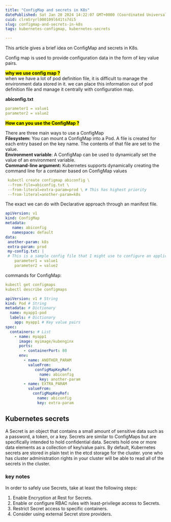 ```yaml
---
title: "ConfigMap and secrets in K8s"
datePublished: Sat Jan 20 2024 14:22:07 GMT+0000 (Coordinated Universal Time)
cuid: clrm5ryrl000109l641ts7di5
slug: configmap-and-secrets-in-k8s
tags: kubernetes-configmap, kubernetes-secrets

---
```


This article gives a brief idea on ConfigMap and secrets in K8s.

Config map is used to provide configuration data in the form of key value pairs.

**<mark>why we use config map ?</mark>**  
when we have a lot of pod definition file, it is difficult to manage the environment data stored in it. we can place this information out of pod definition file and manage it centrally with configuration map.

**abiconfig.txt**

```yaml
parameter1 = value1
parameter2 = value2
```

**<mark>How can you use the ConfigMap ?</mark>**

There are three main ways to use a ConfigMap  
**Filesystem:** You can mount a ConfigMap into a Pod. A file is created for each entry based on the key name. The contents of that file are set to the value.  
**Environment variable**: A ConfigMap can be used to dynamically set the value of an environment variable.  
**Command-line argument:** Kubernetes supports dynamically creating the command line for a container based on ConfigMap values

```yaml
 kubectl create configmap abiconfig \
 --from-file=abiconfig.txt \
 --from-literal=extra-param=prod \ # This has highest priority
 --from-literal=another-param=k8s
```

The exact we can do with Declarative approach through an manifest file.

```yaml
apiVersion: v1
kind: ConfigMap
metadata:
   name: abiconfig
   namespace: default
data:
 another-param: k8s
 extra-param: prod
 my-config.txt: |
 # This is a sample config file that I might use to configure an application
    parameter1 = value1
    parameter2 = value2
```

commands for ConfigMap:

```yaml
kubectl get configmaps
kubectl describe configmaps
```

```yaml
apiVersion: v1 # String 
kind: Pod # String 
metadata: # Dictionary 
  name: myapp1-pod 
  labels: # Dictionary 
    app: myapp1 # Key value pairs 
spec: 
  containers: # List 
    - name: myapp1 
      image: myimage/kubenginx 
      ports: 
        - containerPort: 80
      env:
        - name: ANOTHER_PARAM
          valueFrom:
             configMapKeyRef:
               name: abiconfig
               key: another-param
        - name: EXTRA_PARAM
          valueFrom:
            configMapKeyRef:
              name: abiconfig
              key: extra-param
```

## Kubernetes secrets

A Secret is an object that contains a small amount of sensitive data such as a password, a token, or a key. Secrets are similar to ConfigMaps but are specifically intended to hold confidential data.
Secrets hold one or more data elements as a collection of key/value pairs.
By default, Kubernetes secrets are stored in plain text in the etcd
storage for the cluster.
yone who has
cluster administration rights in your cluster will be able to read all
of the secrets in the cluster. 

### key notes 

In order to safely use Secrets, take at least the following steps:
1. Enable Encryption at Rest for Secrets.
2. Enable or configure RBAC rules with least-privilege access to Secrets.
3. Restrict Secret access to specific containers.
4. Consider using external Secret store providers.
